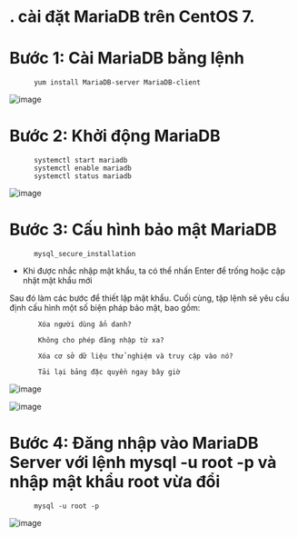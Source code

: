              
# . cài đặt MariaDB trên CentOS 7.

# Bước 1: Cài MariaDB bằng lệnh

          yum install MariaDB-server MariaDB-client
          
![image](https://user-images.githubusercontent.com/95491130/183021236-76e7cf06-2020-467f-b6ef-ef9c34a25aca.png)

# Bước 2: Khởi động MariaDB

          systemctl start mariadb
          systemctl enable mariadb
          systemctl status mariadb

![image](https://user-images.githubusercontent.com/95491130/183021840-e7c313ec-46ea-4617-a763-750c885e2b32.png)

# Bước 3: Cấu hình bảo mật MariaDB

          mysql_secure_installation
          
- Khi được nhắc nhập mật khẩu, ta có thể nhấn Enter để trống hoặc cập nhật mật khẩu mới

Sau đó làm các bước để thiết lập mật khẩu. Cuối cùng, tập lệnh sẽ yêu cầu định cấu hình một số biện pháp bảo mật, bao gồm:

           Xóa người dùng ẩn danh?

           Không cho phép đăng nhập từ xa?

           Xóa cơ sở dữ liệu thử nghiệm và truy cập vào nó?

           Tải lại bảng đặc quyền ngay bây giờ
          
![image](https://user-images.githubusercontent.com/95491130/183023923-996bcb1c-9078-4a09-9eeb-302eb2efc310.png)

![image](https://user-images.githubusercontent.com/95491130/183024046-a678a9e5-27aa-41c0-8dec-8d68a89798d5.png)

# Bước 4: Đăng nhập vào MariaDB Server với lệnh mysql -u root -p và nhập mật khẩu root vừa đổi

          mysql -u root -p

![image](https://user-images.githubusercontent.com/95491130/183024205-a3bba9e6-af93-415b-97d8-1bad1215595b.png)



              
              
              
              
              
              
              
